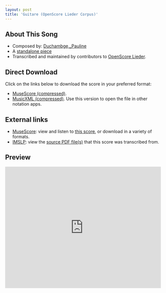 ```yaml
---
layout: post
title: 'Guitare (OpenScore Lieder Corpus)'
---
```


## About This Song

- Composed by: [Duchambge,_Pauline](https://fourscoreandmore.org/openscore/lieder/Duchambge,_Pauline)
- A [standalone piece](https://fourscoreandmore.org/openscore/lieder/Duchambge,_Pauline/_)
- Transcribed and maintained by contributors to [OpenScore Lieder].

[OpenScore Lieder]: https://musescore.com/openscore-lieder-corpus

## Direct Download

Click on the links below to download the score in your preferred format:
- [MuseScore (compressed)](https://github.com/openscore/lieder/blob/main/scores/Duchambge,_Pauline/_/Guitare/lc6592539.mscz?raw=true).
- [MusicXML (compressed)](https://github.com/openscore/lieder/blob/main/scores/Duchambge,_Pauline/_/Guitare/lc6592539.mxl?raw=true). Use this version to open the file in other notation apps.

## External links

- [MuseScore]: view and listen to [this score][MuseScore], or download in a variety of formats.
- [IMSLP]: view the [source PDF file(s)][IMSLP] that this score was transcribed from.

[MuseScore]: https://musescore.com/score/6592539
[IMSLP]: https://imslp.org/wiki/Special:ReverseLookup/515921

## Preview

<iframe width="100%" height="394" src="https://musescore.com/openscore-lieder-corpus/scores/6592539/embed" frameborder="0" allowfullscreen allow="autoplay; fullscreen"></iframe>
